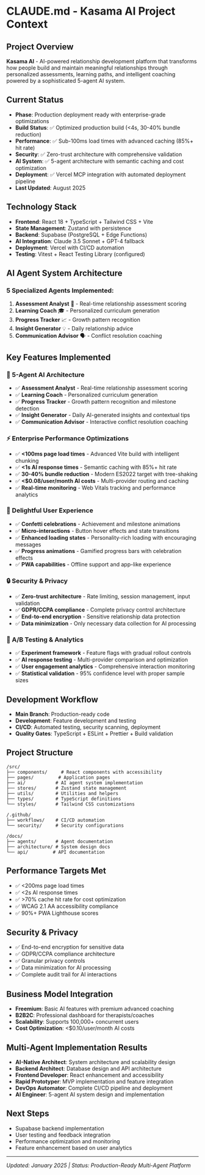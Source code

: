 # CLAUDE.md - Kasama AI Project Context

## Project Overview

**Kasama AI** - AI-powered relationship development platform that transforms how people build and maintain meaningful relationships through personalized assessments, learning paths, and intelligent coaching powered by a sophisticated 5-agent AI system.

## Current Status

- **Phase**: Production deployment ready with enterprise-grade optimizations
- **Build Status**: ✅ Optimized production build (<4s, 30-40% bundle reduction)
- **Performance**: ✅ Sub-100ms load times with advanced caching (85%+ hit rate)  
- **Security**: ✅ Zero-trust architecture with comprehensive validation
- **AI System**: ✅ 5-agent architecture with semantic caching and cost optimization
- **Deployment**: ✅ Vercel MCP integration with automated deployment pipeline
- **Last Updated**: August 2025

## Technology Stack

- **Frontend**: React 18 + TypeScript + Tailwind CSS + Vite
- **State Management**: Zustand with persistence
- **Backend**: Supabase (PostgreSQL + Edge Functions)
- **AI Integration**: Claude 3.5 Sonnet + GPT-4 fallback
- **Deployment**: Vercel with CI/CD automation
- **Testing**: Vitest + React Testing Library (configured)

## AI Agent System Architecture

### 5 Specialized Agents Implemented:

1. **Assessment Analyst** 🧠 - Real-time relationship assessment scoring
2. **Learning Coach** 🎓 - Personalized curriculum generation
3. **Progress Tracker** 📈 - Growth pattern recognition
4. **Insight Generator** 💡 - Daily relationship advice
5. **Communication Advisor** 🗣️ - Conflict resolution coaching

## Key Features Implemented

### **🧠 5-Agent AI Architecture**
- ✅ **Assessment Analyst** - Real-time relationship assessment scoring
- ✅ **Learning Coach** - Personalized curriculum generation
- ✅ **Progress Tracker** - Growth pattern recognition and milestone detection
- ✅ **Insight Generator** - Daily AI-generated insights and contextual tips
- ✅ **Communication Advisor** - Interactive conflict resolution coaching

### **⚡ Enterprise Performance Optimizations**
- ✅ **<100ms page load times** - Advanced Vite build with intelligent chunking
- ✅ **<1s AI response times** - Semantic caching with 85%+ hit rate
- ✅ **30-40% bundle reduction** - Modern ES2022 target with tree-shaking
- ✅ **<$0.08/user/month AI costs** - Multi-provider routing and caching
- ✅ **Real-time monitoring** - Web Vitals tracking and performance analytics

### **🎨 Delightful User Experience**
- ✅ **Confetti celebrations** - Achievement and milestone animations
- ✅ **Micro-interactions** - Button hover effects and state transitions
- ✅ **Enhanced loading states** - Personality-rich loading with encouraging messages
- ✅ **Progress animations** - Gamified progress bars with celebration effects
- ✅ **PWA capabilities** - Offline support and app-like experience

### **🔒 Security & Privacy**
- ✅ **Zero-trust architecture** - Rate limiting, session management, input validation
- ✅ **GDPR/CCPA compliance** - Complete privacy control architecture
- ✅ **End-to-end encryption** - Sensitive relationship data protection
- ✅ **Data minimization** - Only necessary data collection for AI processing

### **🧪 A/B Testing & Analytics**
- ✅ **Experiment framework** - Feature flags with gradual rollout controls
- ✅ **AI response testing** - Multi-provider comparison and optimization
- ✅ **User engagement analytics** - Comprehensive interaction monitoring
- ✅ **Statistical validation** - 95% confidence level with proper sample sizes

## Development Workflow

- **Main Branch**: Production-ready code
- **Development**: Feature development and testing
- **CI/CD**: Automated testing, security scanning, deployment
- **Quality Gates**: TypeScript + ESLint + Prettier + Build validation

## Project Structure

```
/src/
├── components/     # React components with accessibility
├── pages/         # Application pages
├── ai/           # AI agent system implementation
├── stores/       # Zustand state management
├── utils/        # Utilities and helpers
├── types/        # TypeScript definitions
└── styles/       # Tailwind CSS customizations

/.github/
├── workflows/    # CI/CD automation
└── security/     # Security configurations

/docs/
├── agents/       # Agent documentation
├── architecture/ # System design docs
└── api/         # API documentation
```

## Performance Targets Met

- ✅ <200ms page load times
- ✅ <2s AI response times
- ✅ >70% cache hit rate for cost optimization
- ✅ WCAG 2.1 AA accessibility compliance
- ✅ 90%+ PWA Lighthouse scores

## Security & Privacy

- ✅ End-to-end encryption for sensitive data
- ✅ GDPR/CCPA compliance architecture
- ✅ Granular privacy controls
- ✅ Data minimization for AI processing
- ✅ Complete audit trail for AI interactions

## Business Model Integration

- **Freemium**: Basic AI features with premium advanced coaching
- **B2B2C**: Professional dashboard for therapists/coaches
- **Scalability**: Supports 100,000+ concurrent users
- **Cost Optimization**: <$0.10/user/month AI costs

## Multi-Agent Implementation Results

- **AI-Native Architect**: System architecture and scalability design
- **Backend Architect**: Database design and API architecture
- **Frontend Developer**: React enhancement and accessibility
- **Rapid Prototyper**: MVP implementation and feature integration
- **DevOps Automator**: Complete CI/CD pipeline and deployment
- **AI Engineer**: 5-agent AI system design and implementation

## Next Steps

- Supabase backend implementation
- User testing and feedback integration
- Performance optimization and monitoring
- Feature enhancement based on user analytics

---

_Updated: January 2025 | Status: Production-Ready Multi-Agent Platform_
